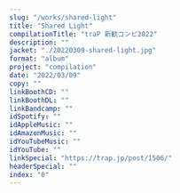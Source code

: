 ```yaml
---
slug: "/works/shared-light"
title: "Shared Light"
compilationTitle: "traP 新歓コンピ2022"
description: ""
jacket: "./20220309-shared-light.jpg"
format: "album"
project: "compilation"
date: "2022/03/09"
copy: ""
linkBoothCD: ""
linkBoothDL: ""
linkBandcamp: ""
idSpotify: ""
idAppleMusic: ""
idAmazonMusic: ""
idYouTubeMusic: ""
idYouTube: ""
linkSpecial: "https://trap.jp/post/1506/"
headerSpecial: ""
index: "0"
---
```

